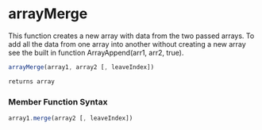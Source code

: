 # arrayMerge

This function creates a new array with data from the two passed arrays. To add all the data from one array into another without creating a new array see the built in function ArrayAppend(arr1, arr2, true).

```javascript
arrayMerge(array1, array2 [, leaveIndex])
```

```javascript
returns array
```
### Member Function Syntax

```javascript
array1.merge(array2 [, leaveIndex])
```
